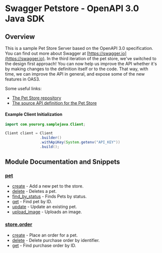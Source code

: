 
# Swagger Petstore - OpenAPI 3.0 Java SDK

## Overview
This is a sample Pet Store Server based on the OpenAPI 3.0 specification.  You can find out more about
Swagger at [https://swagger.io](https://swagger.io). In the third iteration of the pet store, we've switched to the design first approach!
You can now help us improve the API whether it's by making changes to the definition itself or to the code.
That way, with time, we can improve the API in general, and expose some of the new features in OAS3.

Some useful links:
- [The Pet Store repository](https://github.com/swagger-api/swagger-petstore)
- [The source API definition for the Pet Store](https://github.com/swagger-api/swagger-petstore/blob/master/src/main/resources/openapi.yaml)

#### Example Client Initialization

```java
import com.yourorg.samplejava.Client;

Client client = Client
                .builder()
                .withApiKey(System.getenv("API_KEY"))
                .build();
```

## Module Documentation and Snippets

### [pet](src/main/java/com/yourorg/samplejava/resources/pet/README.md)

* [create](src/main/java/com/yourorg/samplejava/resources/pet/README.md#create) - Add a new pet to the store.
* [delete](src/main/java/com/yourorg/samplejava/resources/pet/README.md#delete) - Deletes a pet.
* [find_by_status](src/main/java/com/yourorg/samplejava/resources/pet/README.md#find_by_status) - Finds Pets by status.
* [get](src/main/java/com/yourorg/samplejava/resources/pet/README.md#get) - Find pet by ID.
* [update](src/main/java/com/yourorg/samplejava/resources/pet/README.md#update) - Update an existing pet.
* [upload_image](src/main/java/com/yourorg/samplejava/resources/pet/README.md#upload_image) - Uploads an image.

### [store.order](src/main/java/com/yourorg/samplejava/resources/store/order/README.md)

* [create](src/main/java/com/yourorg/samplejava/resources/store/order/README.md#create) - Place an order for a pet.
* [delete](src/main/java/com/yourorg/samplejava/resources/store/order/README.md#delete) - Delete purchase order by identifier.
* [get](src/main/java/com/yourorg/samplejava/resources/store/order/README.md#get) - Find purchase order by ID.

<!-- MODULE DOCS END -->

